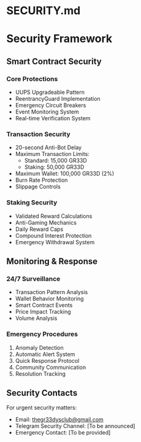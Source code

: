 # SECURITY.md

# Security Framework

## Smart Contract Security

### Core Protections
- UUPS Upgradeable Pattern
- ReentrancyGuard Implementation
- Emergency Circuit Breakers
- Event Monitoring System
- Real-time Verification System

### Transaction Security
- 20-second Anti-Bot Delay
- Maximum Transaction Limits:
  * Standard: 15,000 GR33D
  * Staking: 50,000 GR33D
- Maximum Wallet: 100,000 GR33D (2%)
- Burn Rate Protection
- Slippage Controls

### Staking Security
- Validated Reward Calculations
- Anti-Gaming Mechanics
- Daily Reward Caps
- Compound Interest Protection
- Emergency Withdrawal System

## Monitoring & Response

### 24/7 Surveillance
- Transaction Pattern Analysis
- Wallet Behavior Monitoring
- Smart Contract Events
- Price Impact Tracking
- Volume Analysis

### Emergency Procedures
1. Anomaly Detection
2. Automatic Alert System
3. Quick Response Protocol
4. Community Communication
5. Resolution Tracking

## Security Contacts
For urgent security matters:
- Email: thegr33dysclub@gmail.com
- Telegram Security Channel: [To be announced]
- Emergency Contact: [To be provided]
